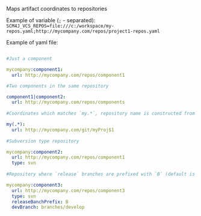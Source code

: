 Maps artifact coordinates to repositories

Example of variable (`;` - separated): `SCM4J_VCS_REPOS=file:///c:/workspace/my-repos.yaml;http://mycompany.com/repos/project1-repos.yaml`

Example of yaml file:

```yaml

#Just a component

mycompany:component1:
  url: http://mycompany.com/repos/component1

#Two components in the same repository

component1|component2:
  url: http://mycompany.com/repos/components
  
#Coordinates which matches `my.*`, repository name is constructed from repository name using regular expression

my(.*):
  url: http://mycompany.com/git/myProj$1
  
#Subversion type repository

mycompany:component2:
  url: http://mycompany.com/repos/component1
  type: svn
  
#Repository where `release` branches are prefixed with `B` (default is `release`) and `develop` branch is named `branches/develop` (by default it is `trunk` or `master` according to the repository type).

mycompany:component3:
  url: http://mycompany.com/repos/component3
  type: svn
  releaseBanchPrefix: B
  devBranch: branches/develop
